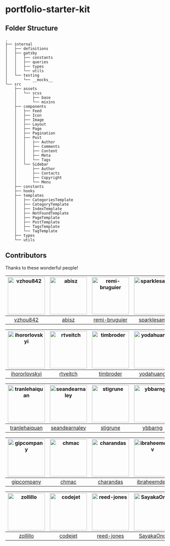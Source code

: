 # portfolio-starter-kit




## Folder Structure

```
.
├── internal
│   ├── definitions
│   ├── gatsby
│   │   ├── constants
│   │   ├── queries
│   │   ├── types
│   │   └── utils
│   └── testing
│       └── __mocks__
└── src
    ├── assets
    │   └── scss
    │       ├── base
    │       └── mixins
    ├── components
    │   ├── Feed
    │   ├── Icon
    │   ├── Image
    │   ├── Layout
    │   ├── Page
    │   ├── Pagination
    │   ├── Post
    │   │   ├── Author
    │   │   ├── Comments
    │   │   ├── Content
    │   │   ├── Meta
    │   │   └── Tags
    │   └── Sidebar
    │       ├── Author
    │       ├── Contacts
    │       ├── Copyright
    │       └── Menu
    ├── constants
    ├── hooks
    ├── templates
    │   ├── CategoriesTemplate
    │   ├── CategoryTemplate
    │   ├── IndexTemplate
    │   ├── NotFoundTemplate
    │   ├── PageTemplate
    │   ├── PostTemplate
    │   ├── TagsTemplate
    │   └── TagTemplate
    ├── types
    └── utils
```

## Contributors

Thanks to these wonderful people!

| [<img alt="vzhou842" src="https://avatars.githubusercontent.com/u/10209814?v=4&s=117" width="117">](https://github.com/vzhou842) | [<img alt="abisz" src="https://avatars.githubusercontent.com/u/7287780?v=4&s=117" width="117">](https://github.com/abisz) | [<img alt="remi-bruguier" src="https://avatars.githubusercontent.com/u/7031328?v=4&s=117" width="117">](https://github.com/remi-bruguier) | [<img alt="sparklesam" src="https://avatars.githubusercontent.com/u/10287995?v=4&s=117" width="117">](https://github.com/sparklesam) | [<img alt="vinnymac" src="https://avatars.githubusercontent.com/u/1832781?v=4&s=117" width="117">](https://github.com/vinnymac) | [<img alt="mariolopjr" src="https://avatars.githubusercontent.com/u/2067324?v=4&s=117" width="117">](https://github.com/mariolopjr) |
| :------------------------------------------------------------------------------------------------------------------------------: | :-----------------------------------------------------------------------------------------------------------------------: | :---------------------------------------------------------------------------------------------------------------------------------------: | :----------------------------------------------------------------------------------------------------------------------------------: | :-----------------------------------------------------------------------------------------------------------------------------: | :---------------------------------------------------------------------------------------------------------------------------------: |
|                                             [vzhou842](https://github.com/vzhou842)                                              |                                             [abisz](https://github.com/abisz)                                             |                                             [remi-bruguier](https://github.com/remi-bruguier)                                             |                                             [sparklesam](https://github.com/sparklesam)                                              |                                             [vinnymac](https://github.com/vinnymac)                                             |                                             [mariolopjr](https://github.com/mariolopjr)                                             |

| [<img alt="ihororlovskyi" src="https://avatars.githubusercontent.com/u/7969737?v=4&s=117" width="117">](https://github.com/ihororlovskyi) | [<img alt="rtveitch" src="https://avatars.githubusercontent.com/u/25228001?v=4&s=117" width="117">](https://github.com/rtveitch) | [<img alt="timbroder" src="https://avatars.githubusercontent.com/u/121503?v=4&s=117" width="117">](https://github.com/timbroder) | [<img alt="yodahuang" src="https://avatars.githubusercontent.com/u/11242657?v=4&s=117" width="117">](https://github.com/yodahuang) | [<img alt="axelclark" src="https://avatars.githubusercontent.com/u/16856928?v=4&s=117" width="117">](https://github.com/axelclark) | [<img alt="tonyz0x0" src="https://avatars.githubusercontent.com/u/29159357?v=4&s=117" width="117">](https://github.com/tonyz0x0) |
| :---------------------------------------------------------------------------------------------------------------------------------------: | :------------------------------------------------------------------------------------------------------------------------------: | :------------------------------------------------------------------------------------------------------------------------------: | :--------------------------------------------------------------------------------------------------------------------------------: | :--------------------------------------------------------------------------------------------------------------------------------: | :------------------------------------------------------------------------------------------------------------------------------: |
|                                             [ihororlovskyi](https://github.com/ihororlovskyi)                                             |                                             [rtveitch](https://github.com/rtveitch)                                              |                                            [timbroder](https://github.com/timbroder)                                             |                                             [yodahuang](https://github.com/yodahuang)                                              |                                             [axelclark](https://github.com/axelclark)                                              |                                             [tonyz0x0](https://github.com/tonyz0x0)                                              |

| [<img alt="tranlehaiquan" src="https://avatars.githubusercontent.com/u/17347993?v=4&s=117" width="117">](https://github.com/tranlehaiquan) | [<img alt="seandearnaley" src="https://avatars.githubusercontent.com/u/5084762?v=4&s=117" width="117">](https://github.com/seandearnaley) | [<img alt="stigrune" src="https://avatars.githubusercontent.com/u/1052748?v=4&s=117" width="117">](https://github.com/stigrune) | [<img alt="ybbarng" src="https://avatars.githubusercontent.com/u/1793950?v=4&s=117" width="117">](https://github.com/ybbarng) | [<img alt="marktani" src="https://avatars.githubusercontent.com/u/1780597?v=4&s=117" width="117">](https://github.com/marktani) | [<img alt="concreted" src="https://avatars.githubusercontent.com/u/4016897?v=4&s=117" width="117">](https://github.com/concreted) |
| :----------------------------------------------------------------------------------------------------------------------------------------: | :---------------------------------------------------------------------------------------------------------------------------------------: | :-----------------------------------------------------------------------------------------------------------------------------: | :---------------------------------------------------------------------------------------------------------------------------: | :-----------------------------------------------------------------------------------------------------------------------------: | :-------------------------------------------------------------------------------------------------------------------------------: |
|                                             [tranlehaiquan](https://github.com/tranlehaiquan)                                              |                                             [seandearnaley](https://github.com/seandearnaley)                                             |                                             [stigrune](https://github.com/stigrune)                                             |                                             [ybbarng](https://github.com/ybbarng)                                             |                                             [marktani](https://github.com/marktani)                                             |                                             [concreted](https://github.com/concreted)                                             |

| [<img alt="gipcompany" src="https://avatars.githubusercontent.com/u/130989?v=4&s=117" width="117">](https://github.com/gipcompany) | [<img alt="chmac" src="https://avatars.githubusercontent.com/u/690997?v=4&s=117" width="117">](https://github.com/chmac) | [<img alt="charandas" src="https://avatars.githubusercontent.com/u/542168?v=4&s=117" width="117">](https://github.com/charandas) | [<img alt="ibraheemdev" src="https://avatars.githubusercontent.com/u/34988408?v=4&s=117" width="117">](https://github.com/ibraheemdev) | [<img alt="sladinji" src="https://avatars.githubusercontent.com/u/8300799?v=4&s=117" width="117">](https://github.com/sladinji) | [<img alt="marcelabomfim" src="https://avatars.githubusercontent.com/u/6224547?v=4&s=117" width="117">](https://github.com/marcelabomfim) |
| :--------------------------------------------------------------------------------------------------------------------------------: | :----------------------------------------------------------------------------------------------------------------------: | :------------------------------------------------------------------------------------------------------------------------------: | :------------------------------------------------------------------------------------------------------------------------------------: | :-----------------------------------------------------------------------------------------------------------------------------: | :---------------------------------------------------------------------------------------------------------------------------------------: |
|                                            [gipcompany](https://github.com/gipcompany)                                             |                                            [chmac](https://github.com/chmac)                                             |                                            [charandas](https://github.com/charandas)                                             |                                             [ibraheemdev](https://github.com/ibraheemdev)                                              |                                             [sladinji](https://github.com/sladinji)                                             |                                             [marcelabomfim](https://github.com/marcelabomfim)                                             |

| [<img alt="zollillo" src="https://avatars.githubusercontent.com/u/8833904?v=4&s=117" width="117">](https://github.com/zollillo) | [<img alt="codejet" src="https://avatars.githubusercontent.com/u/802203?v=4&s=117" width="117">](https://github.com/codejet) | [<img alt="reed-jones" src="https://avatars.githubusercontent.com/u/11511864?v=4&s=117" width="117">](https://github.com/reed-jones) | [<img alt="SayakaOno" src="https://avatars.githubusercontent.com/u/33141219?v=4&s=117" width="117">](https://github.com/SayakaOno) | [<img alt="Puterism" src="https://avatars.githubusercontent.com/u/2542730?v=4&s=117" width="117">](https://github.com/Puterism) | [<img alt="swapnilmishra" src="https://avatars.githubusercontent.com/u/875450?v=4&s=117" width="117">](https://github.com/swapnilmishra) |
| :-----------------------------------------------------------------------------------------------------------------------------: | :--------------------------------------------------------------------------------------------------------------------------: | :----------------------------------------------------------------------------------------------------------------------------------: | :--------------------------------------------------------------------------------------------------------------------------------: | :-----------------------------------------------------------------------------------------------------------------------------: | :--------------------------------------------------------------------------------------------------------------------------------------: |
|                                             [zollillo](https://github.com/zollillo)                                             |                                            [codejet](https://github.com/codejet)                                             |                                             [reed-jones](https://github.com/reed-jones)                                              |                                             [SayakaOno](https://github.com/SayakaOno)                                              |                                             [Puterism](https://github.com/Puterism)                                             |                                            [swapnilmishra](https://github.com/swapnilmishra)                                             |


